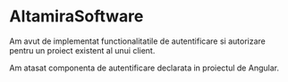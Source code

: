 # AltamiraSoftware

Am avut de implementat functionalitatile de autentificare si autorizare pentru un proiect existent al unui client.

Am atasat componenta de autentificare declarata in proiectul de Angular. 
